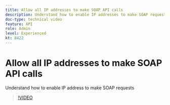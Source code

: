 ```yaml
---
title: Allow all IP addresses to make SOAP API calls
description: Understand how to enable IP addresses to make SOAP requests
doc-type: technical video
feature: API
role: Admin
level: Experienced 
kt: 8422
---
```


# Allow all IP addresses to make SOAP API calls

Understand how to enable IP address to make SOAP requests

>[!VIDEO](https://video.tv.adobe.com/v/335978?quality=12)
